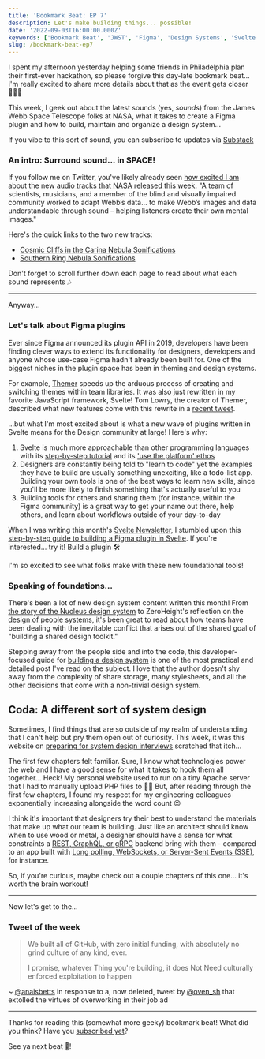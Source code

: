 ```yaml
---
title: 'Bookmark Beat: EP 7'
description: Let's make building things... possible!
date: '2022-09-03T16:00:00.000Z'
keywords: ['Bookmark Beat', 'JWST', 'Figma', 'Design Systems', 'Svelte']
slug: /bookmark-beat-ep7
---
```


I spent my afternoon yesterday helping some friends in Philadelphia plan their first-ever hackathon, so please forgive this day-late bookmark beat... I'm really excited to share more details about that as the event gets closer 🧑🏽‍💻

This week, I geek out about the latest sounds (yes, *sounds*) from the James Webb Space Telescope folks at NASA, what it takes to create a Figma plugin and how to build, maintain and organize a design system...

If you vibe to this sort of sound, you can subscribe to updates via [Substack](https://bookmarkbeat.substack.com/?showWelcome=true)

### An intro: Surround sound... in SPACE!

If you follow me on Twitter, you've likely already seen [how excited I am](https://twitter.com/d3sandoval/status/1564986003407998977) about the new [audio tracks that NASA released this week](https://webbtelescope.org/contents/news-releases/2022/news-2022-040.html). "A team of scientists, musicians, and a member of the blind and visually impaired community worked to adapt Webb’s data... to make Webb’s images and data understandable through sound – helping listeners create their own mental images."

Here's the quick links to the two new tracks:
- [Cosmic Cliffs in the Carina Nebula Sonifications](https://webbtelescope.org/contents/media/videos/2022/040/01GA9363QVSRFMTE0FYKHREHCG)
- [Southern Ring Nebula Sonifications](https://webbtelescope.org/contents/media/videos/2022/040/01GA95N5KXVVMB7DTNE68QCQR4)

Don't forget to scroll further down each page to read about what each sound represents 🎶

---

Anyway...

### Let's talk about Figma plugins

Ever since Figma announced its plugin API in 2019, developers have been finding clever ways to extend its functionality for designers, developers and anyone whose use-case Figma hadn't already been built for. One of the biggest niches in the plugin space has been in theming and design systems.

For example, [Themer](https://www.figma.com/community/plugin/731176732337510831/Themer) speeds up the arduous process of creating and switching themes within team libraries. It was also just rewritten in my favorite JavaScript framework, Svelte! Tom Lowry, the creator of Themer, described what new features come with this rewrite in a [recent tweet](https://twitter.com/negativespaceca/status/1565941169942630400).

...but what I'm most excited about is what a new wave of plugins written in Svelte means for the Design community at large! Here's why:
1. Svelte is much more approachable than other programming languages with its [step-by-step tutorial](https://svelte.dev/tutorial/basics) and its [\'use the platform\' ethos](https://developer.mozilla.org/en-US/docs/Learn/Tools_and_testing/Client-side_JavaScript_frameworks/Svelte_getting_started#svelte_a_new_approach_to_building_rich_user_interfaces)
2. Designers are constantly being told to "learn to code" yet the examples they have to build are usually something unexciting, like a todo-list app. Building your own tools is one of the best ways to learn new skills, since you'll be more likely to finish something that's actually useful to you
3. Building tools for others and sharing them (for instance, within the Figma community) is a great way to get your name out there, help others, and learn about workflows outside of your day-to-day

When I was writing this month's [Svelte Newsletter](https://svelte.substack.com/), I stumbled upon this [step-by-step guide to building a Figma plugin in Svelte](https://www.lekoarts.de/javascript/creating-a-figma-plugin-with-svelte). If you're interested... try it! Build a plugin 🛠️

I'm so excited to see what folks make with these new foundational tools!

### Speaking of foundations...

There's been a lot of new design system content written this month! From [the story of the Nucleus design system](https://blog.nucleus.design/once-upon-a-time-nucleus/) to ZeroHeight's reflection on the [design of people systems](https://learninghub.zeroheight.com/hc/en-us/articles/8461756153499-Design-of-people-systems), it's been great to read about how teams have been dealing with the inevitable conflict that arises out of the shared goal of "building a shared design toolkit."

Stepping away from the people side and into the code, this developer-focused guide for [building a design system](https://www.tonympdx.com/blog/post/building-a-design-system-1-setup/) is one of the most practical and detailed post I've read on the subject. I love that the author doesn't shy away from the complexity of share storage, many stylesheets, and all the other decisions that come with a non-trivial design system.

## Coda: A different sort of system design

Sometimes, I find things that are so outside of my realm of understanding that I can't help but pry them open out of curiosity. This week, it was this website on [preparing for system design interviews](https://www.karanpratapsingh.com/courses/system-design) scratched that itch...

The first few chapters felt familiar. Sure, I know what technologies power the web and I have a good sense for what it takes to hook them all together... Heck! My personal website used to run on a tiny Apache server that I had to manually upload PHP files to 👴🏼 But, after reading through the first few chapters, I found my respect for my engineering colleagues exponentially increasing alongside the word count 😉

I think it's important that designers try their best to understand the materials that make up what our team is building. Just like an architect should know when to use wood or metal, a designer should have a sense for what constraints a [REST, GraphQL, or gRPC](https://www.karanpratapsingh.com/courses/system-design/rest-graphql-grpc) backend bring with them - compared to an app built with [Long polling, WebSockets, or Server-Sent Events (SSE)](https://www.karanpratapsingh.com/courses/system-design/long-polling-websockets-server-sent-events), for instance.

So, if you're curious, maybe check out a couple chapters of this one... it's worth the brain workout!

---

Now let's get to the...

### Tweet of the week

> We built all of GitHub, with zero initial funding, with absolutely no grind culture of any kind, ever.
>
> I promise, whatever Thing you're building, it does Not Need culturally enforced exploitation to happen

~ [@anaisbetts](https://twitter.com/anaisbetts/status/1562477553314861058) in response to a, now deleted, tweet by [@oven_sh](https://twitter.com/oven_sh/) that extolled the virtues of overworking in their job ad

---

Thanks for reading this (somewhat more geeky) bookmark beat! What did you think? Have you [subscribed yet](https://bookmarkbeat.substack.com/?showWelcome=true)?

See ya next beat 🥁!